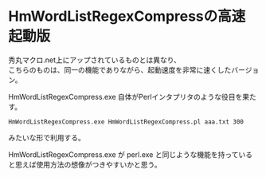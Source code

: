 # HmWordListRegexCompressの高速起動版

秀丸マクロ.net上にアップされているものとは異なり、  
こちらのものは、同一の機能でありながら、起動速度を非常に速くしたバージョン。

HmWordListRegexCompress.exe 自体がPerlインタプリタのような役目を果たす。

```
HmWordListRegexCompress.exe HmWordListRegexCompress.pl aaa.txt 300
```

みたいな形で利用する。

HmWordListRegexCompress.exe が perl.exe と同じような機能を持っていると思えば使用方法の想像がつきやすいかと思う。